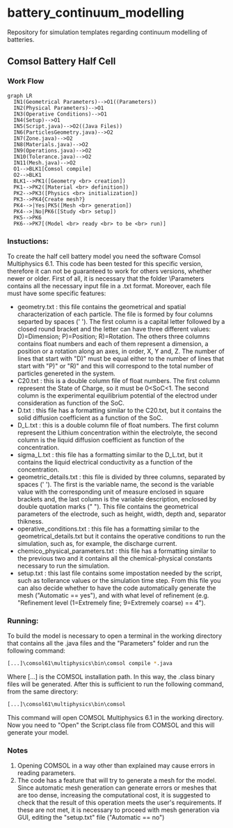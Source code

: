 # battery_continuum_modelling
Repository for simulation templates regarding continuum modelling of batteries.

## Comsol Battery Half Cell

### Work Flow
```mermaid
graph LR
  IN1(Geometrical Parameters)-->O1((Parameters))
  IN2(Physical Parameters)-->O1
  IN3(Operative Conditions)-->O1
  IN4(Setup)-->O1
  IN5(Script.java)-->O2((Java Files))
  IN6(ParticlesGeometry.java)-->O2
  IN7(Zone.java)-->O2
  IN8(Materials.java)-->O2
  IN9(Operations.java)-->O2
  IN10(Tolerance.java)-->O2
  IN11(Mesh.java)-->O2
  O1-->BLK1[Comsol compile]
  O2-->BLK1
  BLK1-->PK1([Geometry <br> creation])
  PK1-->PK2([Material <br> definition])
  PK2-->PK3([Physics <br> initialization])
  PK3-->PK4{Create mesh?}
  PK4-->|Yes|PK5([Mesh <br> generation])
  PK4-->|No|PK6([Study <br> setup])
  PK5-->PK6
  PK6-->PK7[(Model <br> ready <br> to be <br> run)]
```

### Instuctions:

To create the half cell battery model you need the software Comsol Multiphysics 6.1. This code has been tested for this specific version, therefore it can not be guaranteed to work for others versions, whether newer or older.
First of all, it is necessary that the folder \Parameters contains all the necessary input file in a .txt format. Moreover, each file must have some specific features:
- geometry.txt : this file contains the geometrical and spatial characterization of each particle. The file is formed by four columns separted by spaces (' '). The first column is a capital letter followed by a closed round bracket and the letter can have three different values: D)=Dimension; P)=Position; R)=Rotation. The others three columns contains float numbers and each of them represent a dimension, a position or a rotation along an axes, in order, X, Y and, Z. The number of lines that start with "D)" must be equal either to the number of lines that start with "P)" or "R)" and this will correspond to the total number of particles genereted in the system.
- C20.txt : this is a double column file of float numbers. The first column represent the State of Charge, so it must be 0<SoC<1. The second column is the experimental equilibrium potential of the electrod under consideration as function of the SoC.
- D.txt : this file has a formatting similar to the C20.txt, but it contains the solid diffusion coefficient as a function of the SoC.
- D_L.txt : this is a double column file of float numbers. The first column represent the Lithium concentration within the electrolyte, the second column is the liquid diffusion coefficient as function of the concentration.
- sigma_L.txt : this file has a formatting similar to the D_L.txt, but it contains the liquid electrical conductivity as a function of the concentration.
- geometric_details.txt : this file is divided by three columns, separated by spaces (' '). The first is the variable name, the second is the variable value with the corresponding unit of measure enclosed in square brackets and, the last column is the variable description, enclosed by double quotation marks (" "). This file contains the geometrical parameters of the electrode, such as height, width, depth and, separator thikness.
- operative_conditions.txt : this file has a formatting similar to the geometrical_details.txt but it contains the operative conditions to run the simulation, such as, for example, the discharge current.
- chemico_physical_parameters.txt : this file has a formatting similar to the previous two and it contains all the chemical-physical constants necessary to run the simulation.
- setup.txt : this last file contains some impostation needed by the script, such as tollerance values or the simulation time step. From this file you can also decide whether to have the code automatically generate the mesh ("Automatic == yes"), and with what level of refinement (e.g. "Refinement level (1=Extremely fine; 9=Extremely coarse) == 4").

### Running:

To build the model is necessary to open a terminal in the working directory that contains all the .java files and the "Parameters" folder and run the following command:
```bash
[...]\comsol61\multiphysics\bin\comsol compile *.java
```
Where [...] is the COMSOL installation path. 
In this way, the .class binary files will be generated. After this is sufficient to run the following command, from the same directory:
```bash
[...]\comsol61\multiphysics\bin\comsol
```
This command will open COMSOL Multiphysics 6.1 in the working directory. Now you need to "Open" the Script.class file from COMSOL and this will generate your model.

### Notes
1) Opening COMSOL in a way other than explained may cause errors in reading parameters.
2) The code has a feature that will try to generate a mesh for the model. Since automatic mesh generation can generate errors or meshes that are too dense, increasing the computational cost, it is suggested to check that the result of this operation meets the user's requirements. If these are not met, it is necessary to proceed with mesh generation via GUI, editing the "setup.txt" file ("Automatic == no")

